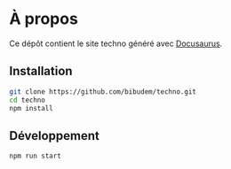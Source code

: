 # À propos

Ce dépôt contient le site techno généré avec [Docusaurus](https://docusaurus.io/).

## Installation

```sh
git clone https://github.com/bibudem/techno.git
cd techno
npm install
```

## Développement

```sh
npm run start
```

